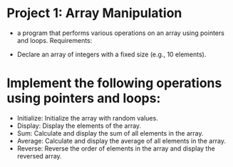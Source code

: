 # Project 1: Array Manipulation
- a program that performs various operations on an array using pointers and loops.
Requirements:

- Declare an array of integers with a fixed size (e.g., 10 elements).

# Implement the following operations using pointers and loops:
- Initialize: Initialize the array with random values.
- Display: Display the elements of the array.
- Sum: Calculate and display the sum of all elements in the array.
- Average: Calculate and display the average of all elements in the array.
- Reverse: Reverse the order of elements in the array and display the reversed array.
